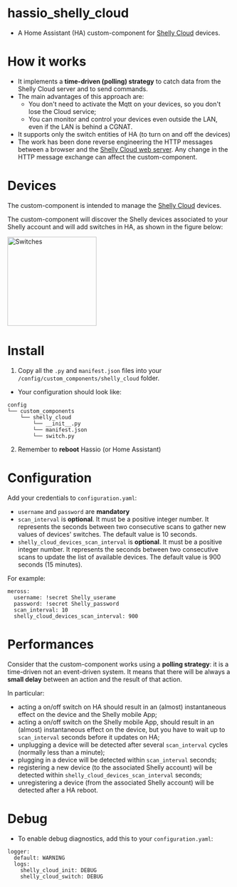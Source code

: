 # hassio_shelly_cloud
- A Home Assistant (HA) custom-component for [Shelly Cloud](https://shelly.cloud/) devices.
   
How it works
============
- It implements a **time-driven (polling) strategy** to catch data from the Shelly Cloud server and to send commands.
- The main advantages of this approach are:
    - You don't need to activate the Mqtt on your devices, so you don't lose the Cloud service;
    - You can monitor and control your devices even outside the LAN, even if the LAN is behind a CGNAT. 
- It supports only the switch entities of HA (to turn on and off the devices)
- The work has been done reverse engineering the HTTP messages between a browser and the [Shelly Cloud web server](https://my.shelly.cloud). 
Any change in the HTTP message exchange can affect the custom-component.

Devices
============

The custom-component is intended to manage the [Shelly Cloud](https://shelly.cloud/) devices. 

The custom-component will discover the Shelly devices associated to your Shelly account and will add switches in HA, as shown in the figure below:

<img src="res/shelly_cloud_switches.png" alt="Switches" height="200px"/>
  

Install
============

1. Copy all the `.py` and `manifest.json` files into your `/config/custom_components/shelly_cloud` folder.
- Your configuration should look like:
```
config
└── custom_components
    └── shelly_cloud
        └── __init__.py
        └── manifest.json
        └── switch.py        
```

2. Remember to **reboot** Hassio (or Home Assistant)

Configuration
============

Add your credentials to `configuration.yaml`:
- `username` and `password` are **mandatory**
- `scan_interval` is **optional**. It must be a positive integer number. It represents the seconds between two consecutive scans to gather new values of devices' switches. The default value is 10 seconds. 
- `shelly_cloud_devices_scan_interval` is **optional**. It must be a positive integer number. It represents the seconds between two consecutive scans to update the list of available devices. The default value is 900 seconds (15 minutes). 

For example:
```
meross:
  username: !secret Shelly_userame
  password: !secret Shelly_password
  scan_interval: 10
  shelly_cloud_devices_scan_interval: 900
```

Performances
============
Consider that the custom-component works using a **polling strategy**: it is a time-driven not an event-driven system. 
It means that there will be always a **small delay** between an action and the result of that action.

In particular:
- acting a on/off switch on HA should result in an (almost) instantaneous effect on the device and the Shelly mobile App;
- acting a on/off switch on the Shelly mobile App, should result in an (almost) instantaneous effect on the device, but you have to wait up to `scan_interval` seconds before it updates on HA;
- unplugging a device will be detected after several `scan_interval` cycles (normally less than a minute);
- plugging in a device will be detected within `scan_interval` seconds;
- registering a new device (to the associated Shelly account) will be detected within `shelly_cloud_devices_scan_interval` seconds;
- unregistering a device (from the associated Shelly account) will be detected after a HA reboot.

Debug
============

- To enable debug diagnostics, add this to your `configuration.yaml`:
```
logger:
  default: WARNING
  logs:
    shelly_cloud_init: DEBUG    
    shelly_cloud_switch: DEBUG    
```
